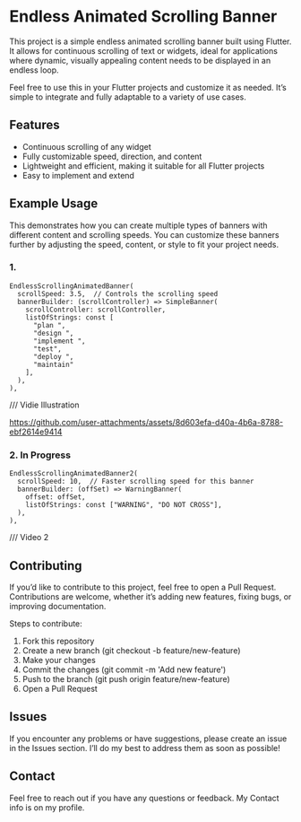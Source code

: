 # Endless Animated Scrolling Banner

This project is a simple endless animated scrolling banner built using Flutter. It allows for continuous scrolling of text or widgets, ideal for applications where dynamic, visually appealing content needs to be displayed in an endless loop.

Feel free to use this in your Flutter projects and customize it as needed. It’s simple to integrate and fully adaptable to a variety of use cases.

## Features
 * Continuous scrolling of any widget
 * Fully customizable speed, direction, and content
 * Lightweight and efficient, making it suitable for all Flutter projects
 * Easy to implement and extend

## Example Usage
This demonstrates how you can create multiple types of banners with different content and scrolling speeds. You can customize these banners further by adjusting the speed, content, or style to fit your project needs.
### 1. 
``` 
EndlessScrollingAnimatedBanner(
  scrollSpeed: 3.5,  // Controls the scrolling speed
  bannerBuilder: (scrollController) => SimpleBanner(
    scrollController: scrollController,
    listOfStrings: const [
      "plan ",
      "design ",
      "implement ",
      "test",
      "deploy ",
      "maintain"
    ],
  ),
),
 ```
/// Vidie Illustration

https://github.com/user-attachments/assets/8d603efa-d40a-4b6a-8788-ebf2614e9414

 

### 2. In Progress
```
EndlessScrollingAnimatedBanner2(
  scrollSpeed: 10,  // Faster scrolling speed for this banner
  bannerBuilder: (offSet) => WarningBanner(
    offset: offSet,
    listOfStrings: const ["WARNING", "DO NOT CROSS"],
  ),
),
 ```
/// Video 2

## Contributing
If you’d like to contribute to this project, feel free to open a Pull Request. Contributions are welcome, whether it’s adding new features, fixing bugs, or improving documentation.

Steps to contribute: 
1. Fork this repository
2. Create a new branch (git checkout -b feature/new-feature)
3. Make your changes
4. Commit the changes (git commit -m 'Add new feature')
5. Push to the branch (git push origin feature/new-feature)
6. Open a Pull Request

## Issues
If you encounter any problems or have suggestions, please create an issue in the Issues section. I’ll do my best to address them as soon as possible!

## Contact
Feel free to reach out if you have any questions or feedback. My Contact info is on my profile.
